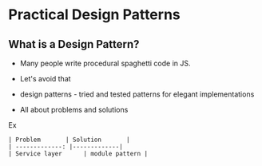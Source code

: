 # Practical Design Patterns


## What is a Design Pattern?

  * Many people write procedural spaghetti code in JS.
  * Let's avoid that

  * design patterns - tried and tested patterns for elegant implementations

  * All about problems and solutions

  Ex

    | Problem       | Solution       |
    | -------------: |-------------|
    | Service layer      | module pattern |
